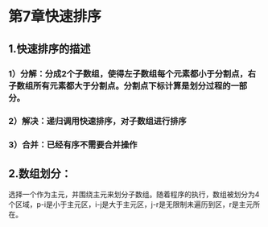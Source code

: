 # 第7章快速排序
## 1.快速排序的描述
### 1）分解：分成2个子数组，使得左子数组每个元素都小于分割点，右子数组所有元素都大于分割点。分割点下标计算是划分过程的一部分。
### 2）解决：递归调用快速排序，对子数组进行排序
### 3）合并：已经有序不需要合并操作
## 2.数组划分：
选择一个作为主元，并围绕主元来划分子数组。随着程序的执行，数组被划分为4个区域，p-i是小于主元区，i-j是大于主元区，j-r是无限制未遍历到区，r是主元所在。
